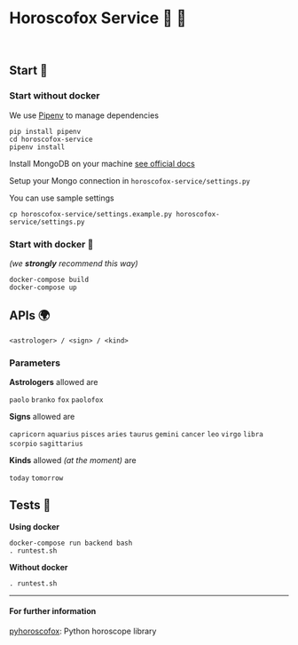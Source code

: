 <p align="center">
    <h1>Horoscofox Service 🦄 🌈</h1>
    <br>
</p>

## Start 💫

### Start without docker
We use [Pipenv](https://github.com/pypa/pipenv) to manage dependencies

    pip install pipenv
    cd horoscofox-service
    pipenv install 

Install MongoDB on your machine [see official docs](https://docs.mongodb.com/manual/administration/install-community/)

Setup your Mongo connection in `horoscofox-service/settings.py`

You can use sample settings 

    cp horoscofox-service/settings.example.py horoscofox-service/settings.py

### Start with docker 🐳
*(we **strongly** recommend this way)*

    docker-compose build
    docker-compose up



## APIs 🌍
`<astrologer> / <sign> / <kind>`

### Parameters
**Astrologers** allowed are 

`paolo`  `branko`  `fox`  `paolofox`

**Signs** allowed are 

`capricorn`  `aquarius`  `pisces`  `aries`  `taurus`  `gemini`  `cancer`  `leo`  `virgo`  `libra`  `scorpio`  `sagittarius`

**Kinds** allowed *(at the moment)* are 

`today` `tomorrow`

## Tests 🐲
**Using docker**

    docker-compose run backend bash
    . runtest.sh

**Without docker**

    . runtest.sh

---

#### For further information
[pyhoroscofox](https://github.com/horoscofox/pyhoroscofox "pyhoroscofox"):  Python horoscope library